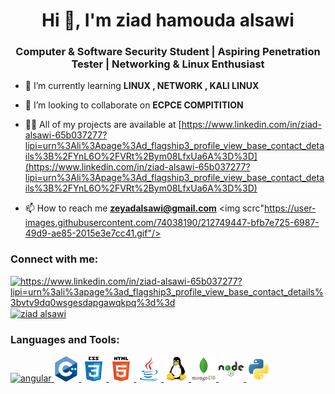 <h1 align="center">Hi 👋, I'm ziad hamouda alsawi</h1>
<h3 align="center">Computer & Software Security Student | Aspiring Penetration Tester | Networking & Linux Enthusiast</h3>

- 🌱 I’m currently learning **LINUX , NETWORK , KALI LINUX**

- 👯 I’m looking to collaborate on **ECPCE COMPITITION**

- 👨‍💻 All of my projects are available at [https://www.linkedin.com/in/ziad-alsawi-65b037277?lipi=urn%3Ali%3Apage%3Ad_flagship3_profile_view_base_contact_details%3B%2FYnL6O%2FVRt%2Bym08LfxUa6A%3D%3D](https://www.linkedin.com/in/ziad-alsawi-65b037277?lipi=urn%3Ali%3Apage%3Ad_flagship3_profile_view_base_contact_details%3B%2FYnL6O%2FVRt%2Bym08LfxUa6A%3D%3D)

- 📫 How to reach me **zeyadalsawi@gmail.com**
<img scrc"https://user-images.githubusercontent.com/74038190/212749447-bfb7e725-6987-49d9-ae85-2015e3e7cc41.gif"/>
<h3 align="left">Connect with me:</h3>
<p align="left">
<a href="https://linkedin.com/in/https://www.linkedin.com/in/ziad-alsawi-65b037277?lipi=urn%3ali%3apage%3ad_flagship3_profile_view_base_contact_details%3bvtv9dq0wsgesdapgawqkpq%3d%3d" target="blank"><img align="center" src="https://raw.githubusercontent.com/rahuldkjain/github-profile-readme-generator/master/src/images/icons/Social/linked-in-alt.svg" alt="https://www.linkedin.com/in/ziad-alsawi-65b037277?lipi=urn%3ali%3apage%3ad_flagship3_profile_view_base_contact_details%3bvtv9dq0wsgesdapgawqkpq%3d%3d" height="30" width="40" /></a>
<a href="https://fb.com/ziad alsawi" target="blank"><img align="center" src="https://raw.githubusercontent.com/rahuldkjain/github-profile-readme-generator/master/src/images/icons/Social/facebook.svg" alt="ziad alsawi" height="30" width="40" /></a>
</p>

<h3 align="left">Languages and Tools:</h3>
<p align="left"> <a href="https://angular.io" target="_blank" rel="noreferrer"> <img src="https://angular.io/assets/images/logos/angular/angular.svg" alt="angular" width="40" height="40"/> </a> <a href="https://www.w3schools.com/cpp/" target="_blank" rel="noreferrer"> <img src="https://raw.githubusercontent.com/devicons/devicon/master/icons/cplusplus/cplusplus-original.svg" alt="cplusplus" width="40" height="40"/> </a> <a href="https://www.w3schools.com/css/" target="_blank" rel="noreferrer"> <img src="https://raw.githubusercontent.com/devicons/devicon/master/icons/css3/css3-original-wordmark.svg" alt="css3" width="40" height="40"/> </a> <a href="https://www.w3.org/html/" target="_blank" rel="noreferrer"> <img src="https://raw.githubusercontent.com/devicons/devicon/master/icons/html5/html5-original-wordmark.svg" alt="html5" width="40" height="40"/> </a> <a href="https://www.java.com" target="_blank" rel="noreferrer"> <img src="https://raw.githubusercontent.com/devicons/devicon/master/icons/java/java-original.svg" alt="java" width="40" height="40"/> </a> <a href="https://www.linux.org/" target="_blank" rel="noreferrer"> <img src="https://raw.githubusercontent.com/devicons/devicon/master/icons/linux/linux-original.svg" alt="linux" width="40" height="40"/> </a> <a href="https://www.mongodb.com/" target="_blank" rel="noreferrer"> <img src="https://raw.githubusercontent.com/devicons/devicon/master/icons/mongodb/mongodb-original-wordmark.svg" alt="mongodb" width="40" height="40"/> </a> <a href="https://nodejs.org" target="_blank" rel="noreferrer"> <img src="https://raw.githubusercontent.com/devicons/devicon/master/icons/nodejs/nodejs-original-wordmark.svg" alt="nodejs" width="40" height="40"/> </a> <a href="https://www.python.org" target="_blank" rel="noreferrer"> <img src="https://raw.githubusercontent.com/devicons/devicon/master/icons/python/python-original.svg" alt="python" width="40" height="40"/> </a> </p>

